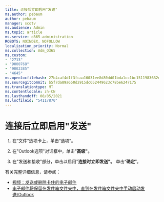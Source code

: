 ```yaml
---
title: 连接后立即启用"发送"
ms.author: pebaum
author: pebaum
manager: scotv
ms.audience: Admin
ms.topic: article
ms.service: o365-administration
ROBOTS: NOINDEX, NOFOLLOW
localization_priority: Normal
ms.collection: Adm_O365
ms.custom:
- "2713"
- "9000768"
- "9002385"
- "4645"
ms.openlocfilehash: 27b4caf4d1f3fcaa16031ee8d80dd01bda1cc1bc1511983632ebbabf82f8ecbc
ms.sourcegitcommit: b5f7da89a650d2915dc652449623c78be6247175
ms.translationtype: MT
ms.contentlocale: zh-CN
ms.lasthandoff: 08/05/2021
ms.locfileid: "54117870"
---
```

# <a name="enable-send-immediately-when-connected"></a>连接后立即启用"发送"
 
1. 在“文件”选项卡上，单击“选项”。

2. 在"Outlook选项"对话框中，单击"**高级"。**

3. 在"发送和接收"部分，单击以启用"**连接时立即发送"。** 单击“**确定**”。

有关完整详细信息，请参阅：
- [视频：发送或删除卡住的电子邮件](https://support.office.com/article/Video-Send-or-delete-an-email-stuck-in-your-outbox-26d5d34a-4e5f-444a-a9e8-44db04a94dec) 
- [电子邮件将保留在发件箱文件夹中，直到在发件箱文件夹中手动启动发送/Outlook](https://support.microsoft.com/help/2797572/email-stays-in-the-outbox-folder-until-you-manually-initiate-a-send-re)
